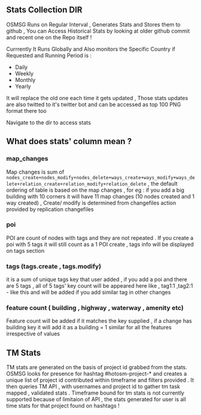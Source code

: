 ## Stats Collection DIR

OSMSG Runs on Regular Interval , Generates Stats and Stores them to github , You can Access Historical Stats by looking at older github commit and recent one on the Repo itself ! 

Currrently It Runs Globally and Also monitors the Specific Country if Requested and Running Period is : 
- Daily 
- Weekly 
- Monthly 
- Yearly

It will replace the old one each time it gets updated , Those stats updates are also twitted to it's twitter bot and can be accessed as top 100 PNG format there too

Navigate to the dir to access stats 

## What does stats' column mean ? 

### map_changes 
Map changes is sum of ```nodes_create+nodes_modify+nodes_delete+ways_create+ways_modify+ways_delete+relation_create+relation_modify+relation_delete```  , the default ordering of table is based on the map changes , for eg : if you add a big building with 10 corners it will have 11 map changes (10 nodes created and 1 way created) , Create/ modify is determined from changefiles action provided by replication changefiles 

### poi 
POI are count of nodes with tags and they are not repeated . If you create a poi with 5 tags it will still count as a 1 POI create , tags info will be displayed on tags section 

### tags (tags.create , tags.modify)
it is a sum of unique tags key that user added , if you add a poi and there are 5 tags , all of 5 tags' key count will be appeared here like , tag1:1 ,tag2:1 - like this and will be added if you add similar tag in other changes 

### feature count ( building , highway , waterway , amenity etc)
Feature count will be added if it matches the key supplied , if a change has building key it will add it as a  building = 1 similar for all the features irrespective of values 

## TM Stats 
TM stats are generated on the basis of project id grabbed from the stats. OSMSG looks for presence for hashtag #hotosm-project-* and creates a unique list of project id contributed within timeframe and filters provided . It then queries TM API , with usernames and project id to gather tm task mapped , validated stats . Timeframe bound for tm stats is not currently supported because of limitaion of API , the stats generated for user is all time stats for that project found on hashtags ! 